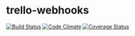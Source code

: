 # trello-webhooks

[![Build Status](https://travis-ci.org/Larusso/trello-webhooks.svg?branch=master)](https://travis-ci.org/Larusso/trello-webhooks) [![Code Climate](https://codeclimate.com/github/Larusso/trello-webhooks/badges/gpa.svg)](https://codeclimate.com/github/Larusso/trello-webhooks) [![Coverage Status](https://coveralls.io/repos/Larusso/trello-webhooks/badge.svg?branch=master)](https://coveralls.io/r/Larusso/trello-webhooks?branch=coveralls_test)